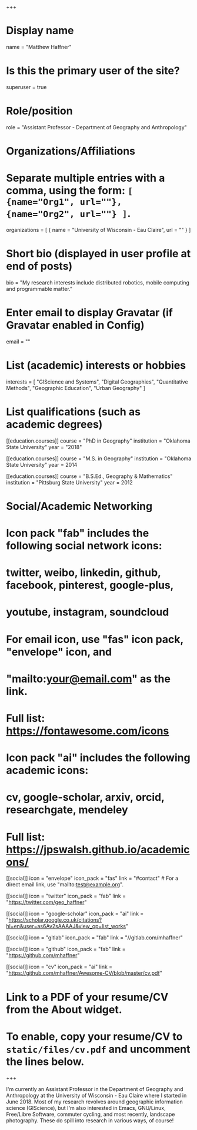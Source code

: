 +++
# Display name
name = "Matthew Haffner"

# Is this the primary user of the site?
superuser = true

# Role/position
role = "Assistant Professor - Department of Geography and Anthropology"

# Organizations/Affiliations
#   Separate multiple entries with a comma, using the form: `[ {name="Org1", url=""}, {name="Org2", url=""} ]`.
organizations = [ { name = "University of Wisconsin - Eau Claire", url = "" } ]

# Short bio (displayed in user profile at end of posts)
bio = "My research interests include distributed robotics, mobile computing and programmable matter."

# Enter email to display Gravatar (if Gravatar enabled in Config)
email = ""

# List (academic) interests or hobbies
interests = [
    "GIScience and Systems",
    "Digital Geographies",
    "Quantitative Methods",
    "Geographic Education",
    "Urban Geography"
]

# List qualifications (such as academic degrees)
[[education.courses]]
  course = "PhD in Geography"
  institution = "Oklahoma State University"
  year = "2018"

[[education.courses]]
  course = "M.S. in Geography"
  institution = "Oklahoma State University"
  year = 2014 

[[education.courses]]
  course = "B.S.Ed., Geography & Mathematics"
  institution = "Pittsburg State University"
  year = 2012

# Social/Academic Networking
#
# Icon pack "fab" includes the following social network icons:
#
#   twitter, weibo, linkedin, github, facebook, pinterest, google-plus,
#   youtube, instagram, soundcloud
#
#   For email icon, use "fas" icon pack, "envelope" icon, and
#   "mailto:your@email.com" as the link.
#
#   Full list: https://fontawesome.com/icons
#
# Icon pack "ai" includes the following academic icons:
#
#   cv, google-scholar, arxiv, orcid, researchgate, mendeley
#
#   Full list: https://jpswalsh.github.io/academicons/

[[social]]
  icon = "envelope"
  icon_pack = "fas"
  link = "#contact"  # For a direct email link, use "mailto:test@example.org".

[[social]]
  icon = "twitter"
  icon_pack = "fab"
  link = "https://twitter.com/geo_haffner"

[[social]]
  icon = "google-scholar"
  icon_pack = "ai"
    link = "https://scholar.google.co.uk/citations?hl=en&user=as6Av2sAAAAJ&view_op=list_works"

[[social]]
  icon = "gitlab"
  icon_pack = "fab"
  link = "//gitlab.com/mhaffner"

[[social]]
  icon = "github"
  icon_pack = "fab"
  link = "https://github.com/mhaffner"

[[social]]
  icon = "cv"
  icon_pack = "ai"
  link = "https://github.com/mhaffner/Awesome-CV/blob/master/cv.pdf"

# Link to a PDF of your resume/CV from the About widget.
# To enable, copy your resume/CV to `static/files/cv.pdf` and uncomment the lines below.
+++

I'm currently an Assistant Professor in the Department of Geography and
Anthropology at the University of Wisconsin - Eau Claire where I started in
June 2018. Most of my research revolves around geographic information science
(GIScience), but I'm also interested in Emacs, GNU/Linux, Free/Libre Software,
commuter cycling, and most recently, landscape photography. These do spill into
research in various ways, of course!
